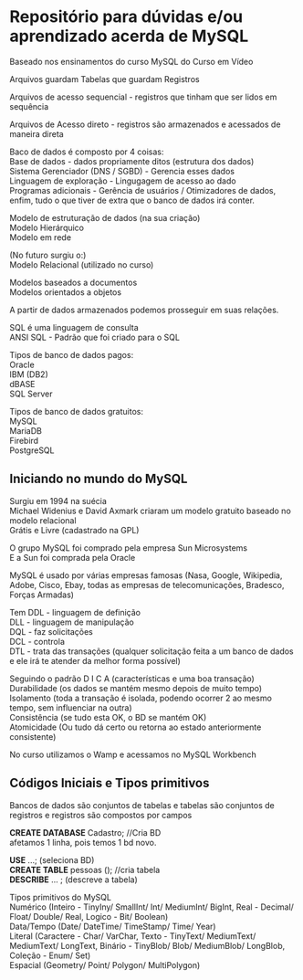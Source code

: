 # Repositório para dúvidas e/ou aprendizado acerda de MySQL 
Baseado nos ensinamentos do curso MySQL do Curso em Vídeo


Arquivos guardam Tabelas que guardam Registros

Arquivos de acesso sequencial - registros que tinham que ser lidos em sequência

Arquivos de Acesso direto -  registros são armazenados e acessados de maneira direta

Baco de dados é composto por 4 coisas: 
<br>Base de dados - dados propriamente ditos (estrutura dos dados)
<br>Sistema Gerenciador (DNS / SGBD) - Gerencia esses dados
<br>Linguagem de exploração - Lingugagem de acesso ao dado
<br>Programas adicionais - Gerência de usuários / Otimizadores de dados, enfim, tudo o que tiver de extra que o banco de dados irá conter.

Modelo de estruturação de dados (na sua criação)
<br>Modelo Hierárquico 
<br>Modelo em rede 

(No futuro surgiu o:)
<br>Modelo Relacional (utilizado no curso)

Modelos baseados a documentos 
<br>Modelos orientados a objetos


A partir de dados armazenados podemos prosseguir em suas relações.

SQL é uma linguagem de consulta 
<br>ANSI SQL - Padrão que foi criado para o SQL

Tipos de banco de dados pagos: 
<br>Oracle
<br>IBM (DB2)
<br>dBASE
<br>SQL Server

Tipos de banco de dados gratuitos:
<br>MySQL
<br>MariaDB
<br>Firebird
<br>PostgreSQL


## Iniciando no mundo do MySQL

Surgiu em 1994 na suécia
<br>Michael Widenius e David Axmark criaram um modelo gratuito baseado no modelo relacional
<br>Grátis e Livre (cadastrado na GPL)

O grupo MySQL foi comprado pela empresa Sun Microsystems
<br>E a Sun foi comprada pela Oracle

MySQL é usado por várias empresas famosas (Nasa, Google, Wikipedia, Adobe, Cisco, Ebay, todas as empresas de telecomunicações, Bradesco, Forças Armadas)

Tem DDL - linguagem de definição
<br>DLL - linguagem de manipulação
<br>DQL - faz solicitações
<br>DCL - controla
<br>DTL - trata das transações (qualquer solicitação feita a um banco de dados e ele irá te atender da melhor forma possível)

Seguindo o padrão D I C A  (características e uma boa transação)
<br>Durabilidade (os dados se mantém mesmo depois de muito tempo)
<br>Isolamento (toda a transação é isolada, podendo ocorrer 2 ao mesmo tempo, sem influenciar na outra)
<br>Consistência (se tudo esta OK, o BD se mantém OK)
<br>Atomicidade (Ou tudo dá certo ou retorna ao estado anteriormente consistente)

No curso utilizamos o Wamp e acessamos no MySQL Workbench


## Códigos Iniciais e Tipos primitivos

Bancos de dados são conjuntos de tabelas e tabelas são conjuntos de registros e registros são compostos por campos

<b>CREATE DATABASE</b> Cadastro;  //Cria BD
<br>afetamos 1 linha, pois temos 1 bd novo.

<b>USE</b> ...; (seleciona BD)
<br><b>CREATE TABLE</b> pessoas (); //cria tabela
<br><b>DESCRIBE</b> ... ; (descreve a tabela)

Tipos primitivos do MySQL
<br>Numérico (Inteiro - TinyIny/ SmallInt/ Int/ MediumInt/ BigInt, Real - Decimal/ Float/ Double/ Real, Logico - Bit/ Boolean)
<br>Data/Tempo (Date/ DateTime/ TimeStamp/ Time/ Year)
<br>Literal (Caractere - Char/ VarChar, Texto - TinyText/ MediumText/ MediumText/ LongText, Binário - TinyBlob/ Blob/ MediumBlob/ LongBlob, Coleção - Enum/ Set)
<br>Espacial (Geometry/ Point/ Polygon/ MultiPolygon)



